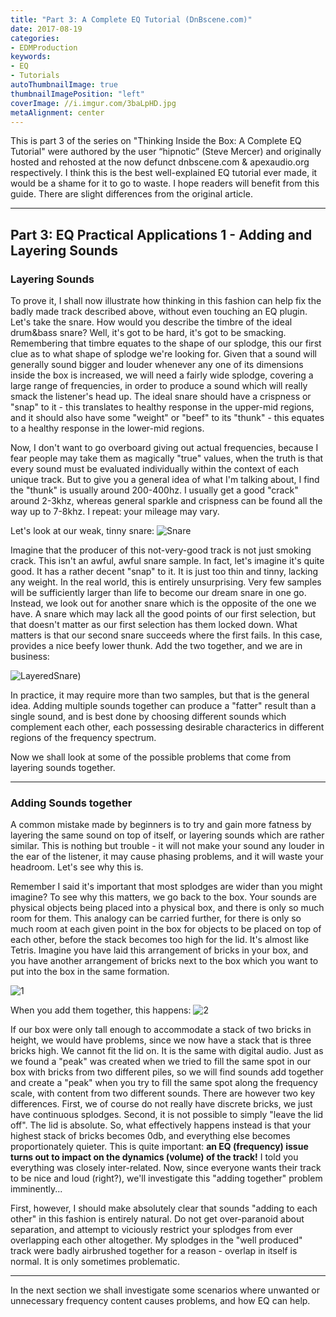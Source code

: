 ```yaml
---
title: "Part 3: A Complete EQ Tutorial (DnBscene.com)"
date: 2017-08-19
categories:
- EDMProduction
keywords:
- EQ
- Tutorials
autoThumbnailImage: true
thumbnailImagePosition: "left"
coverImage: //i.imgur.com/3baLpHD.jpg
metaAlignment: center
---
```

This is part 3 of the series on "Thinking Inside the Box: A Complete EQ Tutorial" were authored by the user “hipnotic”  (Steve Mercer) and originally hosted and rehosted at the now defunct dnbscene.com & apexaudio.org respectively. I think this is the best well-explained EQ tutorial ever made, it would be a shame for it to go to waste. I hope readers will benefit from this guide. There are slight differences from the original article.
<!--more-->

---
## Part 3: EQ Practical Applications 1 - Adding and Layering Sounds

### Layering Sounds

To prove it, I shall now illustrate how thinking in this fashion can help fix the badly made track described above, without even touching an EQ plugin. Let's take the snare. How would you describe the timbre of the ideal drum&bass snare? Well, it's got to be hard, it's got to be smacking. Remembering that timbre equates to the shape of our splodge, this our first clue as to what shape of splodge we're looking for. Given that a sound will generally sound bigger and louder whenever any one of its dimensions inside the box is increased, we will need a fairly wide splodge, covering a large range of frequencies, in order to produce a sound which will really smack the listener's head up. The ideal snare should have a crispness or "snap" to it - this translates to healthy response in the upper-mid regions, and it should also have some "weight" or "beef" to its "thunk" - this equates to a healthy response in the lower-mid regions.

Now, I don't want to go overboard giving out actual frequencies, because I fear people may take them as magically "true" values, when the truth is that every sound must be evaluated individually within the context of each unique track. But to give you a general idea of what I'm talking about, I find the "thunk" is usually around 200-400hz. I usually get a good "crack" around 2-3khz, whereas general sparkle and crispness can be found all the way up to 7-8khz. I repeat: your mileage may vary.

Let's look at our weak, tinny snare:
![Snare](http://i.imgur.com/MDQ08xp.gif)

Imagine that the producer of this not-very-good track is not just smoking crack. This isn't an awful, awful snare sample. In fact, let's imagine it's quite good. It has a rather decent "snap" to it. It is just too thin and tinny, lacking any weight. In the real world, this is entirely unsurprising. Very few samples will be sufficiently larger than life to become our dream snare in one go. Instead, we look out for another snare which is the opposite of the one we have. A snare which may lack all the good points of our first selection, but that doesn't matter as our first selection has them locked down. What matters is that our second snare succeeds where the first fails. In this case, provides a nice beefy lower thunk. Add the two together, and we are in business:

![LayeredSnare](http://i.imgur.com/sdqxyfi.gif))

In practice, it may require more than two samples, but that is the general idea. Adding multiple sounds together can produce a "fatter" result than a single sound, and is best done by choosing different sounds which complement each other, each possessing desirable characterics in different regions of the frequency spectrum.

Now we shall look at some of the possible problems that come from layering sounds together.

---

### Adding Sounds together

A common mistake made by beginners is to try and gain more fatness by layering the same sound on top of itself, or layering sounds which are rather similar. This is nothing but trouble - it will not make your sound any louder in the ear of the listener, it may cause phasing problems, and it will waste your headroom. Let's see why this is.

Remember I said it's important that most splodges are wider than you might imagine? To see why this matters, we go back to the box. Your sounds are physical objects being placed into a physical box, and there is only so much room for them. This analogy can be carried further, for there is only so much room at each given point in the box for objects to be placed on top of each other, before the stack becomes too high for the lid. It's almost like Tetris. Imagine you have laid this arrangement of bricks in your box, and you have another arrangement of bricks next to the box which you want to put into the box in the same formation.

![1](http://i.imgur.com/qK1zn9F.jpg)

When you add them together, this happens:
![2](http://i.imgur.com/o3us8zY.gif)

If our box were only tall enough to accommodate a stack of two bricks in height, we would have problems, since we now have a stack that is three bricks high. We cannot fit the lid on. It is the same with digital audio. Just as we found a "peak" was created when we tried to fill the same spot in our box with bricks from two different piles, so we will find sounds add together and create a "peak" when you try to fill the same spot along the frequency scale, with content from two different sounds. There are however two key differences. First, we of course do not really have discrete bricks, we just have continuous splodges. Second, it is not possible to simply "leave the lid off". The lid is absolute. So, what effectively happens instead is that your highest stack of bricks becomes 0db, and everything else becomes proportionately quieter. This is quite important: **an EQ (frequency) issue turns out to impact on the dynamics (volume) of the track!** I told you everything was closely inter-related. Now, since everyone wants their track to be nice and loud (right?), we'll investigate this "adding together" problem imminently...

First, however, I should make absolutely clear that sounds "adding to each other" in this fashion is entirely natural. Do not get over-paranoid about separation, and attempt to viciously restrict your splodges from ever overlapping each other altogether. My splodges in the "well produced" track were badly airbrushed together for a reason - overlap in itself is normal. It is only sometimes problematic.

---

In the next section we shall investigate some scenarios where unwanted or unnecessary frequency content causes problems, and how EQ can help.